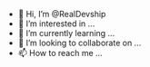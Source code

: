 - 👋 Hi, I’m @RealDevship
- 👀 I’m interested in ...
- 🌱 I’m currently learning ...
- 💞️ I’m looking to collaborate on ...
- 📫 How to reach me ...

<!---
RealDevship/RealDevship is a ✨ special ✨ repository because its `README.md` (this file) appears on your GitHub profile.
You can click the Preview link to take a look at your changes.
--->
